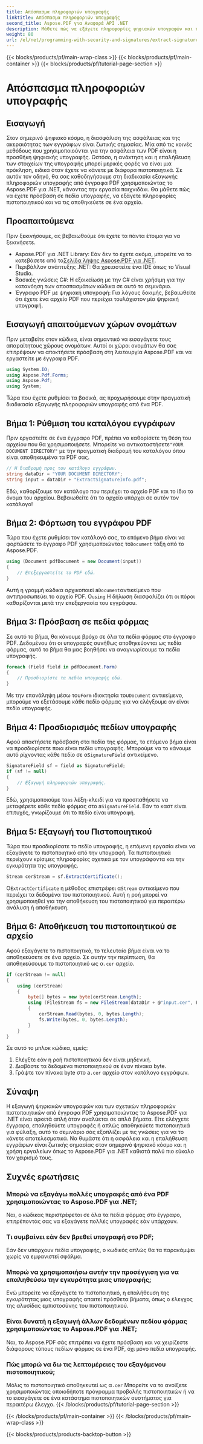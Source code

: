 ```yaml
---
title: Απόσπασμα πληροφοριών υπογραφής
linktitle: Απόσπασμα πληροφοριών υπογραφής
second_title: Aspose.PDF για Αναφορά API .NET
description: Μάθετε πώς να εξάγετε πληροφορίες ψηφιακών υπογραφών και πιστοποιητικών από έγγραφα PDF χρησιμοποιώντας το Aspose.PDF για .NET. Ένας πλήρης οδηγός βήμα προς βήμα για προγραμματιστές C#.
weight: 80
url: /el/net/programming-with-security-and-signatures/extract-signature-info/
---
```


{{< blocks/products/pf/main-wrap-class >}}
{{< blocks/products/pf/main-container >}}
{{< blocks/products/pf/tutorial-page-section >}}

# Απόσπασμα πληροφοριών υπογραφής

## Εισαγωγή

Στον σημερινό ψηφιακό κόσμο, η διασφάλιση της ασφάλειας και της ακεραιότητας των εγγράφων είναι ζωτικής σημασίας. Μία από τις κοινές μεθόδους που χρησιμοποιούνται για την ασφάλεια των PDF είναι η προσθήκη ψηφιακής υπογραφής. Ωστόσο, η ανάκτηση και η επαλήθευση των στοιχείων της υπογραφής μπορεί μερικές φορές να είναι μια πρόκληση, ειδικά όταν έχετε να κάνετε με διάφορα πιστοποιητικά. Σε αυτόν τον οδηγό, θα σας καθοδηγήσουμε στη διαδικασία εξαγωγής πληροφοριών υπογραφής από έγγραφα PDF χρησιμοποιώντας το Aspose.PDF για .NET, κάνοντας την εργασία παιχνιδάκι. Θα μάθετε πώς να έχετε πρόσβαση σε πεδία υπογραφής, να εξάγετε πληροφορίες πιστοποιητικού και να τις αποθηκεύετε σε ένα αρχείο.

## Προαπαιτούμενα

Πριν ξεκινήσουμε, ας βεβαιωθούμε ότι έχετε τα πάντα έτοιμα για να ξεκινήσετε.

-  Aspose.PDF για .NET Library: Εάν δεν το έχετε ακόμα, μπορείτε να το κατεβάσετε από το[Σελίδα λήψης Aspose.PDF για .NET](https://releases.aspose.com/pdf/net/). 
- Περιβάλλον ανάπτυξης .NET: Θα χρειαστείτε ένα IDE όπως το Visual Studio.
- Βασικές γνώσεις C#: Η εξοικείωση με την C# είναι χρήσιμη για την κατανόηση των αποσπασμάτων κώδικα σε αυτό το σεμινάριο.
- Έγγραφο PDF με ψηφιακή υπογραφή: Για λόγους δοκιμής, βεβαιωθείτε ότι έχετε ένα αρχείο PDF που περιέχει τουλάχιστον μία ψηφιακή υπογραφή.

## Εισαγωγή απαιτούμενων χώρων ονομάτων

Πριν μεταβείτε στον κώδικα, είναι σημαντικό να εισαγάγετε τους απαραίτητους χώρους ονομάτων. Αυτοί οι χώροι ονομάτων θα σας επιτρέψουν να αποκτήσετε πρόσβαση στη λειτουργία Aspose.PDF και να εργαστείτε με έγγραφα PDF.

```csharp
using System.IO;
using Aspose.Pdf.Forms;
using Aspose.Pdf;
using System;
```

Τώρα που έχετε ρυθμίσει τα βασικά, ας προχωρήσουμε στην πραγματική διαδικασία εξαγωγής πληροφοριών υπογραφής από ένα PDF.

## Βήμα 1: Ρύθμιση του καταλόγου εγγράφων

 Πριν εργαστείτε σε ένα έγγραφο PDF, πρέπει να καθορίσετε τη θέση του αρχείου που θα χρησιμοποιήσετε. Μπορείτε να αντικαταστήσετε`"YOUR DOCUMENT DIRECTORY"` με την πραγματική διαδρομή του καταλόγου όπου είναι αποθηκευμένα τα PDF σας.

```csharp
// Η διαδρομή προς τον κατάλογο εγγράφων.
string dataDir = "YOUR DOCUMENT DIRECTORY";
string input = dataDir + "ExtractSignatureInfo.pdf";
```

Εδώ, καθορίζουμε τον κατάλογο που περιέχει το αρχείο PDF και το ίδιο το όνομα του αρχείου. Βεβαιωθείτε ότι το αρχείο υπάρχει σε αυτόν τον κατάλογο!

## Βήμα 2: Φόρτωση του εγγράφου PDF

 Τώρα που έχετε ρυθμίσει τον κατάλογό σας, το επόμενο βήμα είναι να φορτώσετε το έγγραφο PDF χρησιμοποιώντας το`Document` τάξη από το Aspose.PDF.

```csharp
using (Document pdfDocument = new Document(input))
{
    // Επεξεργαστείτε το PDF εδώ.
}
```

 Αυτή η γραμμή κώδικα αρχικοποιεί a`Document`αντικείμενο που αντιπροσωπεύει το αρχείο PDF. Ο`using` Η δήλωση διασφαλίζει ότι οι πόροι καθαρίζονται μετά την επεξεργασία του εγγράφου.

## Βήμα 3: Πρόσβαση σε πεδία φόρμας

Σε αυτό το βήμα, θα κάνουμε βρόχο σε όλα τα πεδία φόρμας στο έγγραφο PDF. Δεδομένου ότι οι υπογραφές συνήθως αποθηκεύονται ως πεδία φόρμας, αυτό το βήμα θα μας βοηθήσει να αναγνωρίσουμε τα πεδία υπογραφής.

```csharp
foreach (Field field in pdfDocument.Form)
{
    // Προσδιορίστε τα πεδία υπογραφής εδώ.
}
```

 Με την επανάληψη μέσω του`Form` ιδιοκτησία του`Document` αντικείμενο, μπορούμε να εξετάσουμε κάθε πεδίο φόρμας για να ελέγξουμε αν είναι πεδίο υπογραφής.

## Βήμα 4: Προσδιορισμός πεδίων υπογραφής

 Αφού αποκτήσετε πρόσβαση στα πεδία της φόρμας, το επόμενο βήμα είναι να προσδιορίσετε ποια είναι πεδία υπογραφής. Μπορούμε να το κάνουμε αυτό ρίχνοντας κάθε πεδίο σε α`SignatureField` αντικείμενο.

```csharp
SignatureField sf = field as SignatureField;
if (sf != null)
{
    // Εξαγωγή πληροφοριών υπογραφής.
}
```

 Εδώ, χρησιμοποιούμε το`as` λέξη-κλειδί για να προσπαθήσετε να μεταφέρετε κάθε πεδίο φόρμας στο a`SignatureField`. Εάν το καστ είναι επιτυχές, γνωρίζουμε ότι το πεδίο είναι υπογραφή.

## Βήμα 5: Εξαγωγή του Πιστοποιητικού

Τώρα που προσδιορίσατε το πεδίο υπογραφής, η επόμενη εργασία είναι να εξαγάγετε το πιστοποιητικό από την υπογραφή. Τα πιστοποιητικά περιέχουν κρίσιμες πληροφορίες σχετικά με τον υπογράφοντα και την εγκυρότητα της υπογραφής.

```csharp
Stream cerStream = sf.ExtractCertificate();
```

 Ο`ExtractCertificate` η μέθοδος επιστρέφει α`Stream` αντικείμενο που περιέχει τα δεδομένα του πιστοποιητικού. Αυτή η ροή μπορεί να χρησιμοποιηθεί για την αποθήκευση του πιστοποιητικού για περαιτέρω ανάλυση ή αποθήκευση.

## Βήμα 6: Αποθήκευση του πιστοποιητικού σε αρχείο

 Αφού εξαγάγετε το πιστοποιητικό, το τελευταίο βήμα είναι να το αποθηκεύσετε σε ένα αρχείο. Σε αυτήν την περίπτωση, θα αποθηκεύσουμε το πιστοποιητικό ως α`.cer` αρχείο.

```csharp
if (cerStream != null)
{
    using (cerStream)
    {
        byte[] bytes = new byte[cerStream.Length];
        using (FileStream fs = new FileStream(dataDir + @"input.cer", FileMode.CreateNew))
        {
            cerStream.Read(bytes, 0, bytes.Length);
            fs.Write(bytes, 0, bytes.Length);
        }
    }
}
```

Σε αυτό το μπλοκ κώδικα, εμείς:

1. Ελέγξτε εάν η ροή πιστοποιητικού δεν είναι μηδενική.
2. Διαβάστε τα δεδομένα πιστοποιητικού σε έναν πίνακα byte.
3.  Γράψτε τον πίνακα byte στο a`.cer` αρχείο στον κατάλογο εγγράφων.

## Σύναψη

Η εξαγωγή ψηφιακών υπογραφών και των σχετικών πληροφοριών πιστοποιητικών από έγγραφα PDF χρησιμοποιώντας το Aspose.PDF για .NET είναι αρκετά απλή όταν αναλύεται σε απλά βήματα. Είτε ελέγχετε έγγραφα, επαληθεύετε υπογραφές ή απλώς αποθηκεύετε πιστοποιητικά για φύλαξη, αυτό το σεμινάριο σάς εξοπλίζει με τις γνώσεις για να το κάνετε αποτελεσματικά. Να θυμάστε ότι η ασφάλεια και η επαλήθευση εγγράφων είναι ζωτικής σημασίας στον σημερινό ψηφιακό κόσμο και η χρήση εργαλείων όπως το Aspose.PDF για .NET καθιστά πολύ πιο εύκολο τον χειρισμό τους.

## Συχνές ερωτήσεις

### Μπορώ να εξαγάγω πολλές υπογραφές από ένα PDF χρησιμοποιώντας το Aspose.PDF για .NET;
Ναι, ο κώδικας περιστρέφεται σε όλα τα πεδία φόρμας στο έγγραφο, επιτρέποντάς σας να εξαγάγετε πολλές υπογραφές εάν υπάρχουν.

### Τι συμβαίνει εάν δεν βρεθεί υπογραφή στο PDF;
Εάν δεν υπάρχουν πεδία υπογραφής, ο κωδικός απλώς θα τα παρακάμψει χωρίς να εμφανιστεί σφάλμα.

### Μπορώ να χρησιμοποιήσω αυτήν την προσέγγιση για να επαληθεύσω την εγκυρότητα μιας υπογραφής;
Ενώ μπορείτε να εξαγάγετε το πιστοποιητικό, η επαλήθευση της εγκυρότητας μιας υπογραφής απαιτεί πρόσθετα βήματα, όπως ο έλεγχος της αλυσίδας εμπιστοσύνης του πιστοποιητικού.

### Είναι δυνατή η εξαγωγή άλλων δεδομένων πεδίου φόρμας χρησιμοποιώντας το Aspose.PDF για .NET;
Ναι, το Aspose.PDF σάς επιτρέπει να έχετε πρόσβαση και να χειρίζεστε διάφορους τύπους πεδίων φόρμας σε ένα PDF, όχι μόνο πεδία υπογραφής.

### Πώς μπορώ να δω τις λεπτομέρειες του εξαγόμενου πιστοποιητικού;
 Μόλις το πιστοποιητικό αποθηκευτεί ως α`.cer` Μπορείτε να το ανοίξετε χρησιμοποιώντας οποιοδήποτε πρόγραμμα προβολής πιστοποιητικών ή να το εισαγάγετε σε ένα κατάστημα πιστοποιητικών συστήματος για περαιτέρω έλεγχο.
{{< /blocks/products/pf/tutorial-page-section >}}

{{< /blocks/products/pf/main-container >}}
{{< /blocks/products/pf/main-wrap-class >}}

{{< blocks/products/products-backtop-button >}}
